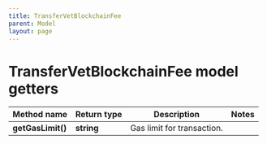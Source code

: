 ```yaml
---
title: TransferVetBlockchainFee
parent: Model
layout: page
---
```


# TransferVetBlockchainFee model getters

Method name | Return type | Description | Notes
------------ | ------------- | ------------- | -------------
**getGasLimit()** | **string** | Gas limit for transaction. |

